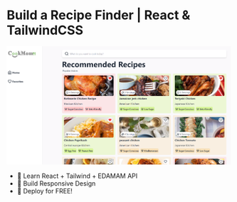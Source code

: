 # Build a Recipe Finder | React & TailwindCSS

![Demo App](/public/Screenshot_29.png)


-   🌟 Learn React + Tailwind + EDAMAM API
-   🎃 Build Responsive Design
-   🚀 Deploy for FREE!

